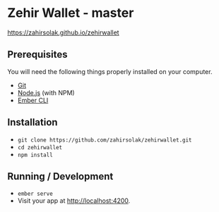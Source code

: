 # Zehir Wallet - master
<a href="https://zahirsolak.github.io/zehirwallet">https://zahirsolak.github.io/zehirwallet</a>

## Prerequisites

You will need the following things properly installed on your computer.

* [Git](https://git-scm.com/)
* [Node.js](https://nodejs.org/) (with NPM)
* [Ember CLI](https://ember-cli.com/)

## Installation

* `git clone https://github.com/zahirsolak/zehirwallet.git`
* `cd zehirwallet`
* `npm install`

## Running / Development

* `ember serve`
* Visit your app at [http://localhost:4200](http://localhost:4200).
